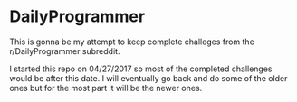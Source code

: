 # DailyProgrammer

This is gonna be my attempt to keep complete challeges from the r/DailyProgrammer subreddit.

I started this repo on 04/27/2017 so most of the completed challenges would be after this date. I will eventually go back and do some of the older ones but for the most part it will be the newer ones.
